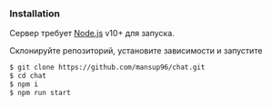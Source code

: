 ### Installation

Сервер требует [Node.js](https://nodejs.org/) v10+ для запуска.

Склонируйте репозиторий, установите зависимости и запустите

```sh
$ git clone https://github.com/mansup96/chat.git
$ cd chat
$ npm i
$ npm run start
```
